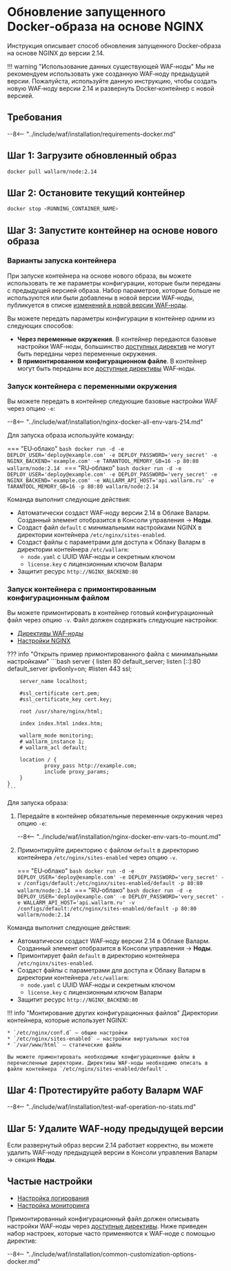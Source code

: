 [waf-mode-instr]:                   ../admin-ru/configure-wallarm-mode.md
[logging-instr]:                    ../admin-ru/configure-logging.md
[proxy-balancer-instr]:             ../admin-ru/using-proxy-or-balancer-ru.md
[scanner-whitelisting-instr]:       ../admin-ru/scanner-ips-whitelisting.md
[process-time-limit-instr]:         ../admin-ru/configure-parameters-ru.md#wallarm_process_time_limit
[default-ip-blocking-settings]:     ../admin-ru/configure-ip-blocking-nginx-ru.md
[wallarm-acl-directive]:            ../admin-ru/configure-parameters-ru.md#wallarm_acl
[allocating-memory-guide]:          ../admin-ru/configuration-guides/allocate-resources-for-waf-node.md
[mount-config-instr]:               #запуск-контейнера-с-примонтированным-конфигурационным-файлом

# Обновление запущенного Docker‑образа на основе NGINX

Инструкция описывает способ обновления запущенного Docker‑образа на основе NGINX до версии 2.14.

!!! warning "Использование данных существующей WAF‑ноды"
    Мы не рекомендуем использовать уже созданную WAF‑ноду предыдущей версии. Пожалуйста, используйте данную инструкцию, чтобы создать новую WAF‑ноду версии 2.14 и развернуть Docker‑контейнер с новой версией.

## Требования

--8<-- "../include/waf/installation/requirements-docker.md"

## Шаг 1: Загрузите обновленный образ

```bash
docker pull wallarm/node:2.14
```

## Шаг 2: Остановите текущий контейнер

```bash
docker stop <RUNNING_CONTAINER_NAME>
```

## Шаг 3: Запустите контейнер на основе нового образа

### Варианты запуска контейнера

При запуске контейнера на основе нового образа, вы можете использовать те же параметры конфигурации, которые были переданы с предыдущей версией образа. Набор параметров, которые больше не используются или были добавлены в новой версии WAF‑ноды, публикуется в списке [изменений в новой версии WAF‑ноды](what-is-new.md).

Вы можете передать параметры конфигурации в контейнер одним из следующих способов:

* **Через переменные окружения**. В контейнер передаются базовые настройки WAF‑ноды, большинство [доступных директив](../admin-ru/configure-parameters-ru.md) не могут быть переданы через переменные окружения.
* **В примонтированном конфигурационном файле**. В контейнер могут быть переданы все [доступные директивы](../admin-ru/configure-parameters-ru.md) WAF‑ноды.

### Запуск контейнера с переменными окружения

Вы можете передать в контейнер следующие базовые настройки WAF через опцию `-e`:

--8<-- "../include/waf/installation/nginx-docker-all-env-vars-214.md"

Для запуска образа используйте команду:

=== "EU‑облако"
    ```bash
    docker run -d -e DEPLOY_USER='deploy@example.com' -e DEPLOY_PASSWORD='very_secret' -e NGINX_BACKEND='example.com' -e TARANTOOL_MEMORY_GB=16 -p 80:80 wallarm/node:2.14
    ```
=== "RU‑облако"
    ```bash
    docker run -d -e DEPLOY_USER='deploy@example.com' -e DEPLOY_PASSWORD='very_secret' -e NGINX_BACKEND='example.com' -e WALLARM_API_HOST='api.wallarm.ru' -e TARANTOOL_MEMORY_GB=16 -p 80:80 wallarm/node:2.14
    ```

Команда выполнит следующие действия:

* Автоматически создаст WAF‑ноду версии 2.14 в Облаке Валарм. Созданный элемент отобразится в Консоли управления → **Ноды**.
* Создаст файл `default` с минимальными настройками NGINX в директории контейнера `/etc/nginx/sites-enabled`.
* Создаст файлы с параметрами для доступа к Облаку Валарм в директории контейнера `/etc/wallarm`:
    * `node.yaml` с UUID WAF‑ноды и секретным ключом
    * `license.key` с лицензионным ключом Валарм
* Защитит ресурс `http://NGINX_BACKEND:80`

### Запуск контейнера с примонтированным конфигурационным файлом

Вы можете примонтировать в контейнер готовый конфигурационный файл через опцию `-v`. Файл должен содержать следующие настройки:

* [Директивы WAF‑ноды](../admin-ru/configure-parameters-ru.md)
* [Настройки NGINX](https://nginx.org/ru/docs/beginners_guide.html)

??? info "Открыть пример примонтированного файла с минимальными настройками"
    ```bash
    server {
        listen 80 default_server;
        listen [::]:80 default_server ipv6only=on;
        #listen 443 ssl;

        server_name localhost;

        #ssl_certificate cert.pem;
        #ssl_certificate_key cert.key;

        root /usr/share/nginx/html;

        index index.html index.htm;

        wallarm_mode monitoring;
        # wallarm_instance 1;
        # wallarm_acl default;

        location / {
                proxy_pass http://example.com;
                include proxy_params;
        }
    }
    ```

Для запуска образа:

1. Передайте в контейнер обязательные переменные окружения через опцию `-e`:

    --8<-- "../include/waf/installation/nginx-docker-env-vars-to-mount.md"

2. Примонтируйте директорию с файлом `default` в директорию контейнера `/etc/nginx/sites-enabled` через опцию `-v`.

    === "EU‑облако"
        ```bash
        docker run -d -e DEPLOY_USER='deploy@example.com' -e DEPLOY_PASSWORD='very_secret' -v /configs/default:/etc/nginx/sites-enabled/default -p 80:80 wallarm/node:2.14
        ```
    === "RU‑облако"
        ```bash
        docker run -d -e DEPLOY_USER='deploy@example.com' -e DEPLOY_PASSWORD='very_secret' -e WALLARM_API_HOST='api.wallarm.ru' -v /configs/default:/etc/nginx/sites-enabled/default -p 80:80 wallarm/node:2.14
        ```

Команда выполнит следующие действия:

* Автоматически создаст WAF‑ноду версии 2.14 в Облаке Валарм. Созданный элемент отобразится в Консоли управления → **Ноды**.
* Примонтирует файл `default` в директорию контейнера `/etc/nginx/sites-enabled`.
* Создаст файлы с параметрами для доступа к Облаку Валарм в директории контейнера `/etc/wallarm`:
    * `node.yaml` с UUID WAF‑ноды и секретным ключом
    * `license.key` с лицензионным ключом Валарм
* Защитит ресурс `http://NGINX_BACKEND:80`

!!! info "Монтирование других конфигурационных файлов"
    Директории контейнера, которые использует NGINX:

    * `/etc/nginx/conf.d` — общие настройки
    * `/etc/nginx/sites-enabled` — настройки виртуальных хостов
    * `/var/www/html` — статические файлы

    Вы можете примонтировать необходимые конфигурационные файлы в перечисленные директории. Директивы WAF‑ноды необходимо описать в файле контейнера `/etc/nginx/sites-enabled/default`.

## Шаг 4: Протестируйте работу Валарм WAF

--8<-- "../include/waf/installation/test-waf-operation-no-stats.md"

## Шаг 5: Удалите WAF‑ноду предыдущей версии

Если развернутый образ версии 2.14 работает корректно, вы можете удалить WAF‑ноду предыдущей версии в Консоли управления Валарм → секция **Ноды**.

## Частые настройки

* [Настройка логирования](../admin-ru/installation-docker-ru.md#настройка-логирования)
* [Настройка мониторинга](../admin-ru/installation-docker-ru.md#настройка-мониторинга)

Примонтированный конфигурационный файл должен описывать настройки WAF‑ноды через [доступные директивы](../admin-ru/configure-parameters-ru.md). Ниже приведен набор настроек, которые часто применяются к WAF‑ноде с помощью директив:

--8<-- "../include/waf/installation/common-customization-options-docker.md"